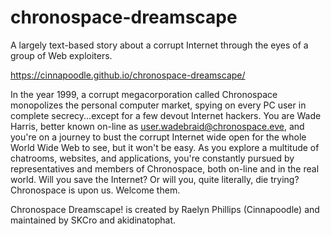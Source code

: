 # chronospace-dreamscape
A largely text-based story about a corrupt Internet through the eyes of a group of Web exploiters.

https://cinnapoodle.github.io/chronospace-dreamscape/

In the year 1999, a corrupt megacorporation called Chronospace monopolizes the personal computer market, spying on every PC user in complete secrecy...except for a few devout Internet hackers.
You are Wade Harris, better known on-line as user.wadebraid@chronospace.eve, and you're on a journey to bust the corrupt Internet wide open for the whole World Wide Web to see, but it won't be easy. As you explore a multitude of chatrooms, websites, and applications, you're constantly pursued by representatives and members of Chronospace, both on-line and in the real world. Will you save the Internet? Or will you, quite literally, die trying?
Chronospace is upon us. Welcome them.


Chronospace Dreamscape! is created by Raelyn Phillips (Cinnapoodle) and maintained by SKCro and akidinatophat.
